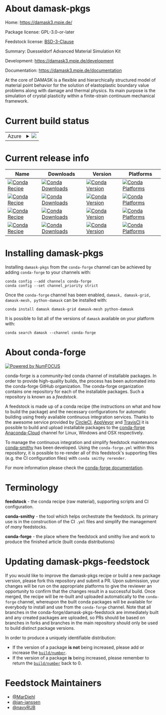 About damask-pkgs
=================

Home: https://damask3.mpie.de/

Package license: GPL-3.0-or-later

Feedstock license: [BSD-3-Clause](https://github.com/conda-forge/damask-feedstock/blob/master/LICENSE.txt)

Summary: Duesseldorf Advanced Material Simulation Kit

Development: https://damask3.mpie.de/development

Documentation: https://damask3.mpie.de/documentation

At the core of DAMASK is a flexible and hierarchically structured
model of material point behavior for the solution of elastoplastic
boundary value problems along with damage and thermal physics. Its
main purpose is the simulation of crystal plasticity within a
finite-strain continuum mechanical framework.


Current build status
====================


<table>
    
  <tr>
    <td>Azure</td>
    <td>
      <details>
        <summary>
          <a href="https://dev.azure.com/conda-forge/feedstock-builds/_build/latest?definitionId=8984&branchName=master">
            <img src="https://dev.azure.com/conda-forge/feedstock-builds/_apis/build/status/damask-feedstock?branchName=master">
          </a>
        </summary>
        <table>
          <thead><tr><th>Variant</th><th>Status</th></tr></thead>
          <tbody><tr>
              <td>linux_64</td>
              <td>
                <a href="https://dev.azure.com/conda-forge/feedstock-builds/_build/latest?definitionId=8984&branchName=master">
                  <img src="https://dev.azure.com/conda-forge/feedstock-builds/_apis/build/status/damask-feedstock?branchName=master&jobName=linux&configuration=linux_64_" alt="variant">
                </a>
              </td>
            </tr><tr>
              <td>osx_64</td>
              <td>
                <a href="https://dev.azure.com/conda-forge/feedstock-builds/_build/latest?definitionId=8984&branchName=master">
                  <img src="https://dev.azure.com/conda-forge/feedstock-builds/_apis/build/status/damask-feedstock?branchName=master&jobName=osx&configuration=osx_64_" alt="variant">
                </a>
              </td>
            </tr>
          </tbody>
        </table>
      </details>
    </td>
  </tr>
</table>

Current release info
====================

| Name | Downloads | Version | Platforms |
| --- | --- | --- | --- |
| [![Conda Recipe](https://img.shields.io/badge/recipe-damask-green.svg)](https://anaconda.org/conda-forge/damask) | [![Conda Downloads](https://img.shields.io/conda/dn/conda-forge/damask.svg)](https://anaconda.org/conda-forge/damask) | [![Conda Version](https://img.shields.io/conda/vn/conda-forge/damask.svg)](https://anaconda.org/conda-forge/damask) | [![Conda Platforms](https://img.shields.io/conda/pn/conda-forge/damask.svg)](https://anaconda.org/conda-forge/damask) |
| [![Conda Recipe](https://img.shields.io/badge/recipe-damask--grid-green.svg)](https://anaconda.org/conda-forge/damask-grid) | [![Conda Downloads](https://img.shields.io/conda/dn/conda-forge/damask-grid.svg)](https://anaconda.org/conda-forge/damask-grid) | [![Conda Version](https://img.shields.io/conda/vn/conda-forge/damask-grid.svg)](https://anaconda.org/conda-forge/damask-grid) | [![Conda Platforms](https://img.shields.io/conda/pn/conda-forge/damask-grid.svg)](https://anaconda.org/conda-forge/damask-grid) |
| [![Conda Recipe](https://img.shields.io/badge/recipe-damask--mesh-green.svg)](https://anaconda.org/conda-forge/damask-mesh) | [![Conda Downloads](https://img.shields.io/conda/dn/conda-forge/damask-mesh.svg)](https://anaconda.org/conda-forge/damask-mesh) | [![Conda Version](https://img.shields.io/conda/vn/conda-forge/damask-mesh.svg)](https://anaconda.org/conda-forge/damask-mesh) | [![Conda Platforms](https://img.shields.io/conda/pn/conda-forge/damask-mesh.svg)](https://anaconda.org/conda-forge/damask-mesh) |
| [![Conda Recipe](https://img.shields.io/badge/recipe-python--damask-green.svg)](https://anaconda.org/conda-forge/python-damask) | [![Conda Downloads](https://img.shields.io/conda/dn/conda-forge/python-damask.svg)](https://anaconda.org/conda-forge/python-damask) | [![Conda Version](https://img.shields.io/conda/vn/conda-forge/python-damask.svg)](https://anaconda.org/conda-forge/python-damask) | [![Conda Platforms](https://img.shields.io/conda/pn/conda-forge/python-damask.svg)](https://anaconda.org/conda-forge/python-damask) |

Installing damask-pkgs
======================

Installing `damask-pkgs` from the `conda-forge` channel can be achieved by adding `conda-forge` to your channels with:

```
conda config --add channels conda-forge
conda config --set channel_priority strict
```

Once the `conda-forge` channel has been enabled, `damask, damask-grid, damask-mesh, python-damask` can be installed with:

```
conda install damask damask-grid damask-mesh python-damask
```

It is possible to list all of the versions of `damask` available on your platform with:

```
conda search damask --channel conda-forge
```


About conda-forge
=================

[![Powered by NumFOCUS](https://img.shields.io/badge/powered%20by-NumFOCUS-orange.svg?style=flat&colorA=E1523D&colorB=007D8A)](http://numfocus.org)

conda-forge is a community-led conda channel of installable packages.
In order to provide high-quality builds, the process has been automated into the
conda-forge GitHub organization. The conda-forge organization contains one repository
for each of the installable packages. Such a repository is known as a *feedstock*.

A feedstock is made up of a conda recipe (the instructions on what and how to build
the package) and the necessary configurations for automatic building using freely
available continuous integration services. Thanks to the awesome service provided by
[CircleCI](https://circleci.com/), [AppVeyor](https://www.appveyor.com/)
and [TravisCI](https://travis-ci.com/) it is possible to build and upload installable
packages to the [conda-forge](https://anaconda.org/conda-forge)
[Anaconda-Cloud](https://anaconda.org/) channel for Linux, Windows and OSX respectively.

To manage the continuous integration and simplify feedstock maintenance
[conda-smithy](https://github.com/conda-forge/conda-smithy) has been developed.
Using the ``conda-forge.yml`` within this repository, it is possible to re-render all of
this feedstock's supporting files (e.g. the CI configuration files) with ``conda smithy rerender``.

For more information please check the [conda-forge documentation](https://conda-forge.org/docs/).

Terminology
===========

**feedstock** - the conda recipe (raw material), supporting scripts and CI configuration.

**conda-smithy** - the tool which helps orchestrate the feedstock.
                   Its primary use is in the construction of the CI ``.yml`` files
                   and simplify the management of *many* feedstocks.

**conda-forge** - the place where the feedstock and smithy live and work to
                  produce the finished article (built conda distributions)


Updating damask-pkgs-feedstock
==============================

If you would like to improve the damask-pkgs recipe or build a new
package version, please fork this repository and submit a PR. Upon submission,
your changes will be run on the appropriate platforms to give the reviewer an
opportunity to confirm that the changes result in a successful build. Once
merged, the recipe will be re-built and uploaded automatically to the
`conda-forge` channel, whereupon the built conda packages will be available for
everybody to install and use from the `conda-forge` channel.
Note that all branches in the conda-forge/damask-pkgs-feedstock are
immediately built and any created packages are uploaded, so PRs should be based
on branches in forks and branches in the main repository should only be used to
build distinct package versions.

In order to produce a uniquely identifiable distribution:
 * If the version of a package **is not** being increased, please add or increase
   the [``build/number``](https://docs.conda.io/projects/conda-build/en/latest/resources/define-metadata.html#build-number-and-string).
 * If the version of a package **is** being increased, please remember to return
   the [``build/number``](https://docs.conda.io/projects/conda-build/en/latest/resources/define-metadata.html#build-number-and-string)
   back to 0.

Feedstock Maintainers
=====================

* [@MarDiehl](https://github.com/MarDiehl/)
* [@jan-janssen](https://github.com/jan-janssen/)
* [@navyRUB](https://github.com/navyRUB/)

